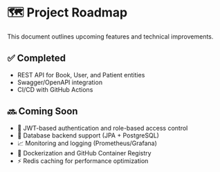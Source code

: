 # 🗺️ Project Roadmap

This document outlines upcoming features and technical improvements.

## ✅ Completed

- REST API for Book, User, and Patient entities
- Swagger/OpenAPI integration
- CI/CD with GitHub Actions

## 🔜 Coming Soon

- 🔐 JWT-based authentication and role-based access control
- 💾 Database backend support (JPA + PostgreSQL)
- 📈 Monitoring and logging (Prometheus/Grafana)
- 🚀 Dockerization and GitHub Container Registry
- ⚡ Redis caching for performance optimization
